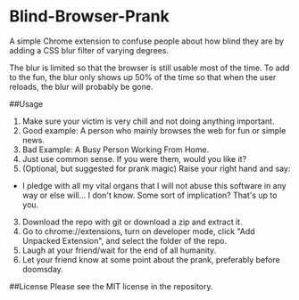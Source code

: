 # Blind-Browser-Prank
A simple Chrome extension to confuse people about how blind they are by adding a CSS blur filter of varying degrees.

The blur is limited so that the browser is still usable most of the time. To add to the fun, the blur only shows up 50% of the time so that when the user reloads, the blur will probably be gone.

##Usage
1. Make sure your victim is very chill and not doing anything important.
  1. Good example: A person who mainly browses the web for fun or simple news.
  2. Bad Example: A Busy Person Working From Home.
  3. Just use common sense. If you were them, would you like it?
2. (Optional, but suggested for prank magic) Raise your right hand and say:
  * I pledge with all my vital organs that I will not abuse this software in any way or else will... I don't know. Some sort of implication? That's up to you.
3.  Download the repo with git or download a zip and extract it.
4. Go to chrome://extensions, turn on developer mode, click "Add Unpacked Extension", and select the folder of the repo.
5. Laugh at your friend/wait for the end of all humanity.
6. Let your friend know at some point about the prank, preferably before doomsday.


##License
Please see the MIT license in the repository.

